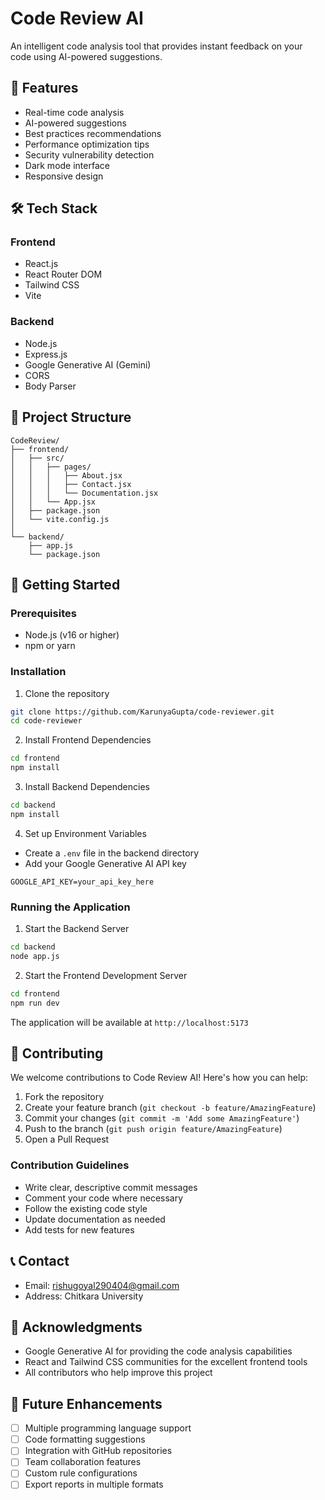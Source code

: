 # Code Review AI

An intelligent code analysis tool that provides instant feedback on your code using AI-powered suggestions.

## 🚀 Features

- Real-time code analysis
- AI-powered suggestions
- Best practices recommendations
- Performance optimization tips
- Security vulnerability detection
- Dark mode interface
- Responsive design

## 🛠️ Tech Stack

### Frontend

- React.js
- React Router DOM
- Tailwind CSS
- Vite

### Backend

- Node.js
- Express.js
- Google Generative AI (Gemini)
- CORS
- Body Parser

## 📁 Project Structure

```
CodeReview/
├── frontend/
│   ├── src/
│   │   ├── pages/
│   │   │   ├── About.jsx
│   │   │   ├── Contact.jsx
│   │   │   └── Documentation.jsx
│   │   └── App.jsx
│   ├── package.json
│   └── vite.config.js
│
└── backend/
    ├── app.js
    └── package.json
```

## 🚦 Getting Started

### Prerequisites

- Node.js (v16 or higher)
- npm or yarn

### Installation

1. Clone the repository

```bash
git clone https://github.com/KarunyaGupta/code-reviewer.git
cd code-reviewer
```

2. Install Frontend Dependencies

```bash
cd frontend
npm install
```

3. Install Backend Dependencies

```bash
cd backend
npm install
```

4. Set up Environment Variables

- Create a `.env` file in the backend directory
- Add your Google Generative AI API key

```
GOOGLE_API_KEY=your_api_key_here
```

### Running the Application

1. Start the Backend Server

```bash
cd backend
node app.js
```

2. Start the Frontend Development Server

```bash
cd frontend
npm run dev
```

The application will be available at `http://localhost:5173`

## 🤝 Contributing

We welcome contributions to Code Review AI! Here's how you can help:

1. Fork the repository
2. Create your feature branch (`git checkout -b feature/AmazingFeature`)
3. Commit your changes (`git commit -m 'Add some AmazingFeature'`)
4. Push to the branch (`git push origin feature/AmazingFeature`)
5. Open a Pull Request

### Contribution Guidelines

- Write clear, descriptive commit messages
- Comment your code where necessary
- Follow the existing code style
- Update documentation as needed
- Add tests for new features


## 📞 Contact

- Email: rishugoyal290404@gmail.com
- Address: Chitkara University

## 🙏 Acknowledgments

- Google Generative AI for providing the code analysis capabilities
- React and Tailwind CSS communities for the excellent frontend tools
- All contributors who help improve this project

## 🔮 Future Enhancements

- [ ] Multiple programming language support
- [ ] Code formatting suggestions
- [ ] Integration with GitHub repositories
- [ ] Team collaboration features
- [ ] Custom rule configurations
- [ ] Export reports in multiple formats
